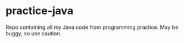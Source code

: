 # practice-java
Repo containing all my Java code from programming practice. May be buggy, so use caution.
